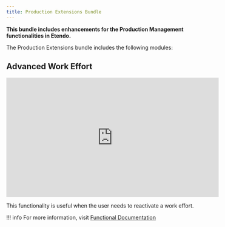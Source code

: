 ```yaml
---
title: Production Extensions Bundle
---
```

**This bundle includes enhancements for the Production Management functionalities in Etendo.**

The Production Extensions bundle includes the following modules:

## Advanced Work Effort

<iframe width="560" height="315" src="https://www.youtube.com/embed/uqq7-LAoK-Q" title="YouTube video player" frameborder="0" allow="accelerometer; autoplay; clipboard-write; encrypted-media; gyroscope; picture-in-picture; web-share" allowfullscreen></iframe> 

This functionality is useful when the user needs to reactivate a work effort.

!!! info
    For more information, visit [Functional Documentation](https://docs.etendo.software/en/end-user-documentation/etendo-environment/functional-documentation/business-management/production-management#advanced-work-effort)

